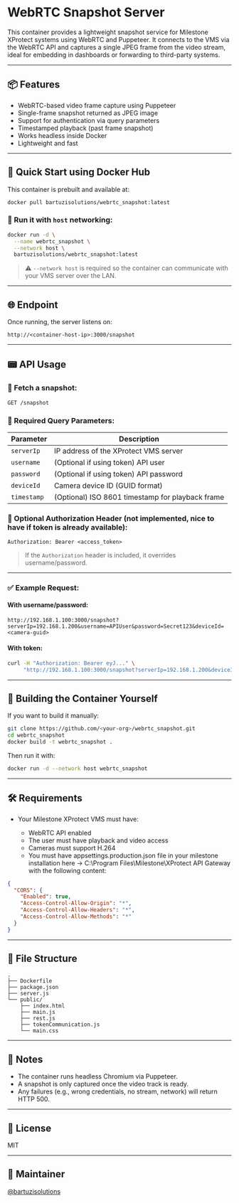 # WebRTC Snapshot Server

This container provides a lightweight snapshot service for Milestone XProtect systems using WebRTC and Puppeteer. It connects to the VMS via the WebRTC API and captures a single JPEG frame from the video stream, ideal for embedding in dashboards or forwarding to third-party systems.

---

## 📦 Features

* WebRTC-based video frame capture using Puppeteer
* Single-frame snapshot returned as JPEG image
* Support for authentication via query parameters
* Timestamped playback (past frame snapshot)
* Works headless inside Docker
* Lightweight and fast

---

## 🚀 Quick Start using Docker Hub

This container is prebuilt and available at:

```
docker pull bartuzisolutions/webrtc_snapshot:latest
```

### 🔧 Run it with `host` networking:

```bash
docker run -d \
  --name webrtc_snapshot \
  --network host \
  bartuzisolutions/webrtc_snapshot:latest
```

> ⚠️ `--network host` is required so the container can communicate with your VMS server over the LAN.

---

## 🌐 Endpoint

Once running, the server listens on:

```
http://<container-host-ip>:3000/snapshot
```

---

## 📟 API Usage

### 📸 Fetch a snapshot:

```http
GET /snapshot
```

### 🔐 Required Query Parameters:

| Parameter   | Description                                      |
| ----------- | ------------------------------------------------ |
| `serverIp`  | IP address of the XProtect VMS server            |
| `username`  | (Optional if using token) API user               |
| `password`  | (Optional if using token) API password           |
| `deviceId`  | Camera device ID (GUID format)                   |
| `timestamp` | (Optional) ISO 8601 timestamp for playback frame |

### 🔐 Optional Authorization Header (not implemented, nice to have if token is already available):

```http
Authorization: Bearer <access_token>
```

> If the `Authorization` header is included, it overrides username/password.

---

### ✅ Example Request:

#### With username/password:

```
http://192.168.1.100:3000/snapshot?serverIp=192.168.1.200&username=APIUser&password=Secret123&deviceId=<camera-guid>
```

#### With token:

```bash
curl -H "Authorization: Bearer eyJ..." \
     "http://192.168.1.100:3000/snapshot?serverIp=192.168.1.200&deviceId=<camera-guid>"
```

---

## 🐳 Building the Container Yourself

If you want to build it manually:

```bash
git clone https://github.com/<your-org>/webrtc_snapshot.git
cd webrtc_snapshot
docker build -t webrtc_snapshot .
```

Then run it with:

```bash
docker run -d --network host webrtc_snapshot
```

---

## 🛠 Requirements

* Your Milestone XProtect VMS must have:

  * WebRTC API enabled
  * The user must have playback and video access
  * Cameras must support H.264
  * You must have appsettings.production.json file in your milestone installation here -> C:\Program Files\Milestone\XProtect API Gateway
with the following content:
```json
{
  "CORS": {
    "Enabled": true,
    "Access-Control-Allow-Origin": "*",
    "Access-Control-Allow-Headers": "*",
    "Access-Control-Allow-Methods": "*"
  }
}
```

---

## 📁 File Structure

```
.
├── Dockerfile
├── package.json
├── server.js
└── public/
    ├── index.html
    ├── main.js
    ├── rest.js
    ├── tokenCommunication.js
    └── main.css
```

---

## 🤔 Notes

* The container runs headless Chromium via Puppeteer.
* A snapshot is only captured once the video track is ready.
* Any failures (e.g., wrong credentials, no stream, network) will return HTTP 500.

---

## 🤝 License

MIT

---

## 👤 Maintainer

[@bartuzisolutions](https://github.com/lbartuzi/)
